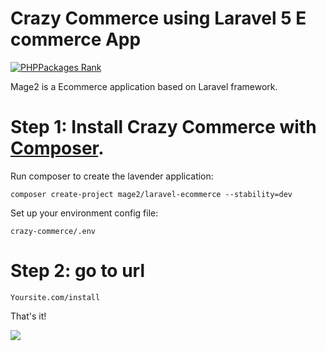 # Crazy Commerce using Laravel 5 E commerce App

[![PHPPackages Rank](http://phppackages.org/p/mage2/laravel-ecommerce/badge/rank.svg)](http://phppackages.org/p/mage2/laravel-ecommerce)

Mage2 is a Ecommerce application based on Laravel framework.

# Step 1: Install Crazy Commerce with [Composer](https://getcomposer.org/download/).

Run composer to create the lavender application:

    composer create-project mage2/laravel-ecommerce --stability=dev
    
Set up your environment config file:

    crazy-commerce/.env    

# Step 2: go to url

    Yoursite.com/install
    
That's it!




[![](https://ga-beacon.appspot.com/UA-82113414-1/laravel-ecommerce?pixel)](https://github.com/mage2/laravel-ecommerce)
